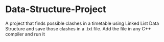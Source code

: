 # Data-Structure-Project
A project that finds possible clashes in a timetable using Linked List Data Structure and save those clashes in a .txt file.
Add the file in any C++ compiler and run it


